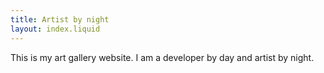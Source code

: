 ```yaml
---
title: Artist by night
layout: index.liquid
---
```


This is my art gallery website. I am a developer by day and artist by night.
